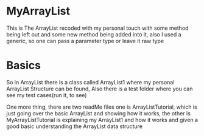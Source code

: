 # MyArrayList
This is The ArrayList recoded with my personal touch with some method being left out and some new method being added into it, also I used a generic, so one can pass a parameter type or leave it raw type

# Basics

So in ArrayList there is a class called ArrayList1 where my personal ArrayList Structure can be found, Also there is a test folder where you can see my test cases(run it, to see)

One more thing, there are two readMe files one is ArrayListTutorial, which is just going over the basic ArrayList and showing how it works, the other is MyArrayListTutorial is explaining my ArrayList1 and how it works and given a good basic understanding the ArrayList data structure
